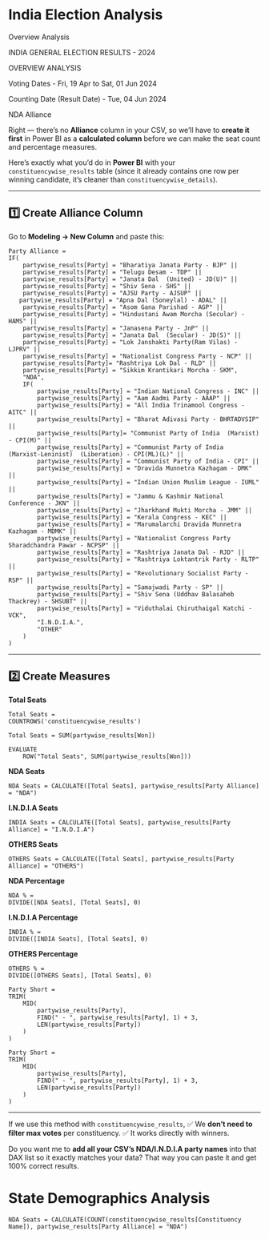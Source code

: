 # India Election Analysis 

Overview Analysis

INDIA GENERAL ELECTION RESULTS - 2024

OVERVIEW ANALYSIS

Voting Dates - Fri, 19 Apr to Sat, 01 Jun 2024

Counting Date (Result Date) - Tue, 04 Jun 2024


NDA Alliance


Right — there’s no **Alliance** column in your CSV, so we’ll have to **create it first** in Power BI as a **calculated column** before we can make the seat count and percentage measures.

Here’s exactly what you’d do in **Power BI** with your `constituencywise_results` table (since it already contains one row per winning candidate, it’s cleaner than `constituencywise_details`).

---

## **1️⃣ Create Alliance Column**

Go to **Modeling → New Column** and paste this:

```DAX
Party Alliance = 
IF(
    partywise_results[Party] = "Bharatiya Janata Party - BJP" ||
    partywise_results[Party] = "Telugu Desam - TDP" ||
    partywise_results[Party] = "Janata Dal  (United) - JD(U)" ||
    partywise_results[Party] = "Shiv Sena - SHS" ||
    partywise_results[Party] = "AJSU Party - AJSUP" ||
   partywise_results[Party] = "Apna Dal (Soneylal) - ADAL" ||
    partywise_results[Party] = "Asom Gana Parishad - AGP" ||
    partywise_results[Party] = "Hindustani Awam Morcha (Secular) - HAMS" ||
    partywise_results[Party] = "Janasena Party - JnP" ||
    partywise_results[Party] = "Janata Dal  (Secular) - JD(S)" ||
    partywise_results[Party] = "Lok Janshakti Party(Ram Vilas) - LJPRV" ||
    partywise_results[Party] = "Nationalist Congress Party - NCP" ||
    partywise_results[Party]= "Rashtriya Lok Dal - RLD" ||
    partywise_results[Party] = "Sikkim Krantikari Morcha - SKM",
    "NDA",
    IF(
        partywise_results[Party] = "Indian National Congress - INC" ||
        partywise_results[Party] = "Aam Aadmi Party - AAAP" ||
        partywise_results[Party] = "All India Trinamool Congress - AITC" ||
        partywise_results[Party] = "Bharat Adivasi Party - BHRTADVSIP" ||
        partywise_results[Party]= "Communist Party of India  (Marxist) - CPI(M)" ||
        partywise_results[Party] = "Communist Party of India  (Marxist-Leninist)  (Liberation) - CPI(ML)(L)" ||
        partywise_results[Party] = "Communist Party of India - CPI" ||
        partywise_results[Party] = "Dravida Munnetra Kazhagam - DMK" ||
        partywise_results[Party] = "Indian Union Muslim League - IUML" ||
        partywise_results[Party] = "Jammu & Kashmir National Conference - JKN" ||
        partywise_results[Party] = "Jharkhand Mukti Morcha - JMM" ||
        partywise_results[Party] = "Kerala Congress - KEC" ||
        partywise_results[Party] = "Marumalarchi Dravida Munnetra Kazhagam - MDMK" ||
        partywise_results[Party] = "Nationalist Congress Party Sharadchandra Pawar - NCPSP" ||
        partywise_results[Party] = "Rashtriya Janata Dal - RJD" ||
        partywise_results[Party] = "Rashtriya Loktantrik Party - RLTP" ||
        partywise_results[Party] = "Revolutionary Socialist Party - RSP" ||
        partywise_results[Party] = "Samajwadi Party - SP" ||
        partywise_results[Party] = "Shiv Sena (Uddhav Balasaheb Thackrey) - SHSUBT" ||
        partywise_results[Party] = "Viduthalai Chiruthaigal Katchi - VCK",
        "I.N.D.I.A.",
        "OTHER"
    )
)
```

---

## **2️⃣ Create Measures**

**Total Seats**

```DAX
Total Seats =
COUNTROWS('constituencywise_results')
```

```
Total Seats = SUM(partywise_results[Won])
```

```
EVALUATE
    ROW("Total Seats", SUM(partywise_results[Won]))
```

**NDA Seats**

```DAX
NDA Seats = CALCULATE([Total Seats], partywise_results[Party Alliance] = "NDA")
```

**I.N.D.I.A Seats**

```DAX
INDIA Seats = CALCULATE([Total Seats], partywise_results[Party Alliance] = "I.N.D.I.A")
```

**OTHERS Seats**

```DAX
OTHERS Seats = CALCULATE([Total Seats], partywise_results[Party Alliance] = "OTHERS")
```

**NDA Percentage**

```DAX
NDA % =
DIVIDE([NDA Seats], [Total Seats], 0)
```

**I.N.D.I.A Percentage**

```DAX
INDIA % =
DIVIDE([INDIA Seats], [Total Seats], 0)
```

**OTHERS Percentage**

```DAX
OTHERS % =
DIVIDE([OTHERS Seats], [Total Seats], 0)
```

```DAX
Party Short = 
TRIM(
	MID(
		partywise_results[Party],
		FIND(" - ", partywise_results[Party], 1) + 3,
		LEN(partywise_results[Party])
	)
)
```

```DAX
Party Short = 
TRIM(
	MID(
		partywise_results[Party],
		FIND(" - ", partywise_results[Party], 1) + 3,
		LEN(partywise_results[Party])
	)
)
```
---

If we use this method with `constituencywise_results`,
✅ We **don’t need to filter max votes** per constituency.
✅ It works directly with winners.

Do you want me to **add all your CSV’s NDA/I.N.D.I.A party names** into that DAX list so it exactly matches your data? That way you can paste it and get 100% correct results.



# State Demographics Analysis

```
NDA Seats = CALCULATE(COUNT(constituencywise_results[Constituency Name]), partywise_results[Party Alliance] = "NDA")
```
